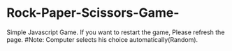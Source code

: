 # Rock-Paper-Scissors-Game-
Simple Javascript Game.
If you want to restart the game, Please refresh the page.
#Note: Computer selects his choice automatically(Random).
